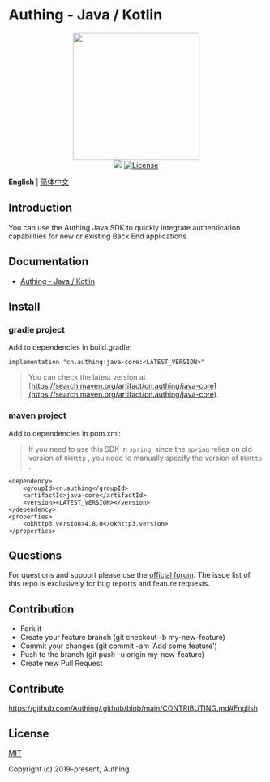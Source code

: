 # Authing - Java / Kotlin

<div align=center>
  <img width="250" src="https://files.authing.co/authing-console/authing-logo-new-20210924.svg" />
</div>

<div align="center">
    <a href="https://forum.authing.cn/" target="_blank"><img src="https://img.shields.io/badge/chat-forum-blue" /></a>
    <a href="https://opensource.org/licenses/MIT" target="_blank"><img src="https://img.shields.io/badge/License-MIT-success" alt="License"></a>
</div>

**English** | [简体中文](./README.zh_CN.md)

## Introduction

You can use the Authing Java SDK to quickly integrate authentication capabilities for new or existing Back End applications
## Documentation
- [Authing - Java / Kotlin](https://docs.authing.cn/v2/en/reference/sdk-for-java/)

## Install

### gradle project

Add to dependencies in build.gradle:

```
implementation "cn.authing:java-core:<LATEST_VERSION>"
```

> You can check the latest version at [https://search.maven.org/artifact/cn.authing/java-core](https://search.maven.org/artifact/cn.authing/java-core).

### maven project

Add to dependencies in pom.xml:

> If you need to use this SDK in `spring`, since the `spring` relies on old version of `OkHttp` , you need to manually specify the version of `OkHttp` .

```
<dependency>
    <groupId>cn.authing</groupId>
    <artifactId>java-core</artifactId>
    <version><LATEST_VERSION></version>
</dependency>
<properties>
    <okhttp3.version>4.8.0</okhttp3.version>
</properties>
```

## Questions

For questions and support please use the [official forum](https://forum.authing.cn/). The issue list of this repo is exclusively for bug reports and feature requests.

## Contribution

- Fork it
- Create your feature branch (git checkout -b my-new-feature)
- Commit your changes (git commit -am 'Add some feature')
- Push to the branch (git push -u origin my-new-feature)
- Create new Pull Request
## Contribute

https://github.com/Authing/.github/blob/main/CONTRIBUTING.md#English


## License

[MIT](https://opensource.org/licenses/MIT)

Copyright (c) 2019-present, Authing
